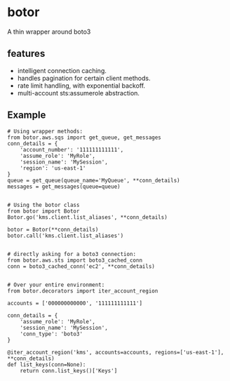 # botor
A thin wrapper around boto3

## features

 - intelligent connection caching.
 - handles pagination for certain client methods.
 - rate limit handling, with exponential backoff.
 - multi-account sts:assumerole abstraction.

## Example

    # Using wrapper methods:
    from botor.aws.sqs import get_queue, get_messages
    conn_details = {
        'account_number': '111111111111',
        'assume_role': 'MyRole',
        'session_name': 'MySession',
        'region': 'us-east-1'
    }
    queue = get_queue(queue_name='MyQueue', **conn_details)
    messages = get_messages(queue=queue)

    
    # Using the botor class
    from botor import Botor
    Botor.go('kms.client.list_aliases', **conn_details)
    
    botor = Botor(**conn_details)
    botor.call('kms.client.list_aliases')
    
    
    # directly asking for a boto3 connection:
    from botor.aws.sts import boto3_cached_conn
    conn = boto3_cached_conn('ec2', **conn_details)
   
    
    # Over your entire environment:
    from botor.decorators import iter_account_region
   
    accounts = ['000000000000', '111111111111']

    conn_details = {
        'assume_role': 'MyRole',
        'session_name': 'MySession',
        'conn_type': 'boto3'
    }
        
    @iter_account_region('kms', accounts=accounts, regions=['us-east-1'], **conn_details)
    def list_keys(conn=None):
        return conn.list_keys()['Keys']